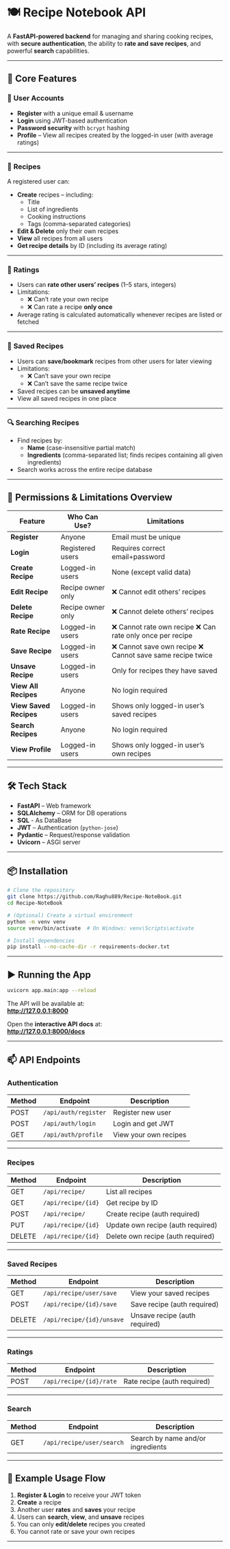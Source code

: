 # 🍽️ Recipe Notebook API

A **FastAPI-powered backend** for managing and sharing cooking recipes, with **secure authentication**, the ability to **rate and save recipes**, and powerful **search** capabilities.

***

## 🚀 Core Features

### 👤 **User Accounts**
- **Register** with a unique email & username
- **Login** using JWT-based authentication
- **Password security** with `bcrypt` hashing
- **Profile** – View all recipes created by the logged-in user (with average ratings)

***

### 📄 **Recipes**
A registered user can:
- **Create** recipes – including:
  - Title
  - List of ingredients
  - Cooking instructions
  - Tags (comma-separated categories)
- **Edit & Delete** only their own recipes
- **View** all recipes from all users
- **Get recipe details** by ID (including its average rating)

***

### 🌟 **Ratings**
- Users can **rate other users’ recipes** (1–5 stars, integers)
- Limitations:
  - ❌ Can’t rate your own recipe
  - ❌ Can rate a recipe **only once**
- Average rating is calculated automatically whenever recipes are listed or fetched

***

### 📌 **Saved Recipes**
- Users can **save/bookmark** recipes from other users for later viewing
- Limitations:
  - ❌ Can’t save your own recipe
  - ❌ Can’t save the same recipe twice
- Saved recipes can be **unsaved anytime**
- View all saved recipes in one place

***

### 🔍 **Searching Recipes**
- Find recipes by:
  - **Name** (case-insensitive partial match)
  - **Ingredients** (comma-separated list; finds recipes containing all given ingredients)
- Search works across the entire recipe database

***

## 🔐 **Permissions & Limitations Overview**

| Feature                        | Who Can Use?             | Limitations                                                                 |
|--------------------------------|--------------------------|------------------------------------------------------------------------------|
| **Register**                   | Anyone                   | Email must be unique                                                        |
| **Login**                      | Registered users         | Requires correct email+password                                             |
| **Create Recipe**               | Logged-in users          | None (except valid data)                                                     |
| **Edit Recipe**                 | Recipe owner only        | ❌ Cannot edit others’ recipes                                               |
| **Delete Recipe**               | Recipe owner only        | ❌ Cannot delete others’ recipes                                             |
| **Rate Recipe**                 | Logged-in users          | ❌ Cannot rate own recipe ❌ Can rate only once per recipe                |
| **Save Recipe**                 | Logged-in users          | ❌ Cannot save own recipe ❌ Cannot save same recipe twice                |
| **Unsave Recipe**               | Logged-in users          | Only for recipes they have saved                                             |
| **View All Recipes**            | Anyone                   | No login required                                                            |
| **View Saved Recipes**          | Logged-in users          | Shows only logged-in user’s saved recipes                                    |
| **Search Recipes**              | Anyone                   | No login required                                                            |
| **View Profile**                | Logged-in users          | Shows only logged-in user’s own recipes                                      |

***

## 🛠️ Tech Stack

- **FastAPI** – Web framework
- **SQLAlchemy** – ORM for DB operations
- **SQL** - As DataBase
- **JWT** – Authentication (`python-jose`)
- **Pydantic** – Request/response validation
- **Uvicorn** – ASGI server

***

## 📦 Installation

```bash
# Clone the repository
git clone https://github.com/Raghu889/Recipe-NoteBook.git
cd Recipe-NoteBook

# (Optional) Create a virtual environment
python -m venv venv
source venv/bin/activate  # On Windows: venv\Scripts\activate

# Install dependencies
pip install --no-cache-dir -r requirements-docker.txt
```

***

## ▶️ Running the App

```bash
uvicorn app.main:app --reload
```

The API will be available at:  
**http://127.0.0.1:8000**  

Open the **interactive API docs** at:  
**http://127.0.0.1:8000/docs**

***

## 📫 API Endpoints

### **Authentication**
| Method | Endpoint             | Description           |
| ------ | -------------------- | --------------------- |
| POST   | `/api/auth/register` | Register new user     |
| POST   | `/api/auth/login`    | Login and get JWT     |
| GET    | `/api/auth/profile`  | View your own recipes |

***

### **Recipes**
| Method | Endpoint                                | Description                                 |
| ------ | --------------------------------------- | ------------------------------------------- |
| GET    | `/api/recipe/`                          | List all recipes                            |
| GET    | `/api/recipe/{id}`                      | Get recipe by ID                            |
| POST   | `/api/recipe/`                          | Create recipe (auth required)               |
| PUT    | `/api/recipe/{id}`                      | Update own recipe (auth required)           |
| DELETE | `/api/recipe/{id}`                      | Delete own recipe (auth required)           |

***

### **Saved Recipes**
| Method | Endpoint                  | Description                                 |
| ------ | ------------------------- | ------------------------------------------- |
| GET    | `/api/recipe/user/save`   | View your saved recipes                     |
| POST   | `/api/recipe/{id}/save`   | Save recipe (auth required)                 |
| DELETE | `/api/recipe/{id}/unsave` | Unsave recipe (auth required)               |

***

### **Ratings**
| Method | Endpoint                  | Description                                 |
| ------ | ------------------------- | ------------------------------------------- |
| POST   | `/api/recipe/{id}/rate`   | Rate recipe (auth required)                 |

***

### **Search**
| Method | Endpoint                  | Description                                 |
| ------ | ------------------------- | ------------------------------------------- |
| GET    | `/api/recipe/user/search` | Search by name and/or ingredients           |

***

## 📝 Example Usage Flow

1. **Register & Login** to receive your JWT token
2. **Create** a recipe
3. Another user **rates** and **saves** your recipe
4. Users can **search**, **view**, and **unsave** recipes
5. You can only **edit/delete** recipes you created
6. You cannot rate or save your own recipes

***

